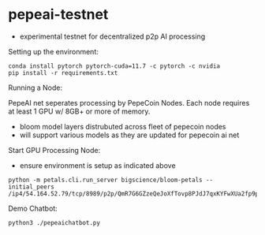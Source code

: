 # pepeai-testnet
- experimental testnet for decentralized p2p AI processing



Setting up the environment:

```
conda install pytorch pytorch-cuda=11.7 -c pytorch -c nvidia
pip install -r requirements.txt
```

Running a Node:

PepeAI net seperates processing by PepeCoin Nodes.  Each node requires at least 1 GPU w/ 8GB+ or more of memory.

- bloom model layers distrubuted across fleet of pepecoin nodes
- will support various models as they are updated for pepecoin ai net


Start GPU Processing Node:
- ensure environment is setup as indicated above

```
python -m petals.cli.run_server bigscience/bloom-petals --initial_peers /ip4/54.164.52.79/tcp/8989/p2p/QmR7G6GZzeQeJoXfTovp8PJdJ7qxKYFwXUa2fp9p6BYdDi
```

Demo Chatbot:
```
python3 ./pepeaichatbot.py
```

